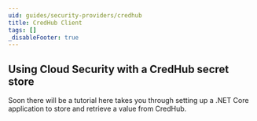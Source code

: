 ```yaml
---
uid: guides/security-providers/credhub
title: CredHub Client
tags: []
_disableFooter: true
---
```


## Using Cloud Security with a CredHub secret store

Soon there will be a tutorial here takes you through setting up a .NET Core application to store and retrieve a value from CredHub.
